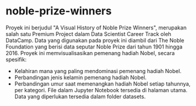 # noble-prize-winners
Proyek ini berjudul "A Visual History of Noble Prize Winners", merupakan salah satu Premium Project dalam Data Scientist Career Track oleh DataCamp. Data yang digunakan pada proyek ini diambil dari The Noble Foundation yang berisi data seputar Noble Prize dari tahun 1901 hingga 2016. Proyek ini memvisualisasikan pemenang hadiah Nobel, secara spesifik:
- Kelahiran mana yang paling mendominasi pemenang hadiah Nobel.
- Perbandingan jenis kelamin pemenang hadiah Nobel.
- Perbandingan umur saat memenangkan hadiah Nobel setiap tahunnya, per kategori.
File dalam Jupyter Notebook tersedia di halaman utama. Data yang diperlukan tersedia dalam folder datasets.
